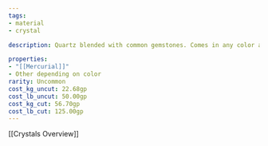 ```yaml
---
tags:
- material
- crystal

description: Quartz blended with common gemstones. Comes in any color and opacity.

properties:
- "[[Mercurial]]"
- Other depending on color
rarity: Uncommon
cost_kg_uncut: 22.68gp
cost_lb_uncut: 50.00gp
cost_kg_cut: 56.70gp
cost_lb_cut: 125.00gp
---
```

[[Crystals Overview]]